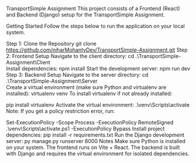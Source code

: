 TransportSimple Assignment
This project consists of a Frontend (React) and Backend (Django) setup for the TransportSimple Assignment.

Getting Started
Follow the steps below to run the application on your local system.

Step 1: Clone the Repository
git clone https://github.com/niharMohantyDev/TransportSimple-Assignment.git
Step 2: Frontend Setup
Navigate to the client directory:
cd .\TransportSimple-Assignment\Client\
Install dependencies:
npm install
Start the development server:
npm run dev
Step 3: Backend Setup
Navigate to the server directory:
cd .\TransportSimple-Assignment\Server\
Create a virtual environment (make sure Python and virtualenv are installed):
virtualenv venv
To install virtualenv if not already installed:

pip install virtualenv
Activate the virtual environment:
.\venv\Scripts\activate
Note: If you get a policy restriction error, run:

Set-ExecutionPolicy -Scope Process -ExecutionPolicy RemoteSigned
.\venv\Scripts\activate.ps1 -ExecutionPolicy Bypass
Install project dependencies:
pip install -r requirements.txt
Run the Django development server:
py manage.py runserver 8000
Notes
Make sure Python is installed on your system.
The frontend runs on Vite + React.
The backend is built with Django and requires the virtual environment for isolated dependencies.

